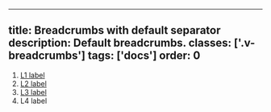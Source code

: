 <!--
 *              Copyright (c) 2025 Visa, Inc.
 *
 * Licensed under the Apache License, Version 2.0 (the "License");
 * you may not use this file except in compliance with the License.
 * You may obtain a copy of the License at
 *
 *         http://www.apache.org/licenses/LICENSE-2.0
 *
 * Unless required by applicable law or agreed to in writing, software
 * distributed under the License is distributed on an "AS IS" BASIS,
 * WITHOUT WARRANTIES OR CONDITIONS OF ANY KIND, either express or implied.
 * See the License for the specific language governing permissions and
 * limitations under the License.
 *
 -->
---
title: Breadcrumbs with default separator
description: Default breadcrumbs. 
classes: ['.v-breadcrumbs']
tags: ['docs']
order: 0
---

<nav aria-label="Breadcrumb" class="v-breadcrumbs">
  <ol>
    <li>
      <a class="v-link" href="./breadcrumbs">
        L1 label
      </a>
    </li>
    <li>
      <a class="v-link" href="./breadcrumbs">
        L2 label
      </a>
    </li>
    <li>
      <a class="v-link" href="./breadcrumbs">
        L3 label
      </a>
    </li>
    <li>
      <span aria-current="page">
        L4 label
      </span>
    </li>
  </ol>
</nav>
